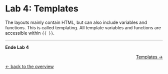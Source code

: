 # Lab 4: Templates

The layouts mainly contain HTML, but can also include variables and functions. This is called templating. All template variables and functions are accessible within `{{ }}`.


---

**Ende Lab 4**

<p width="100px" align="right"><a href="04_templates.md">Templates →</a></p>

[← back to the overview](../README.md)
